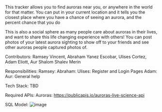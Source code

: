 This tracker allows you to find auroras near you, or anywhere in the world for that matter. You can put in your current location and it tells you the closest place where you have a chance of seeing an aurora, and the percent chance that you do

This is also a social sphere as many people care about auroras in their lives, and want to share this life changing experience with others! You can post photos of your latest aurora sighting to show off to your friends and see other auroras people captured photos of.

Contributors: Ramsey Vincent, Abraham Yanez Escobar, Ulises Cortez, Adam Eliott, Aur Shalom Shalev Merin

Responsibilities:
Ramsey:
Abraham:
Ulises: Register and Login Pages
Adam:
Aur: General help

Tech Stack: TBD

Required APIs: 
Auroras: https://publicapis.io/auroras-live-science-api

SQL Model:
![image](https://github.com/user-attachments/assets/ce36e1e8-dee6-4145-b972-354f07f83b98)
